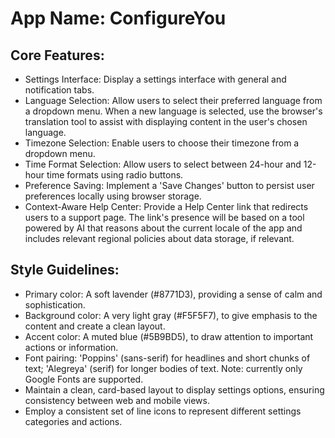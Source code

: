 # **App Name**: ConfigureYou

## Core Features:

- Settings Interface: Display a settings interface with general and notification tabs.
- Language Selection: Allow users to select their preferred language from a dropdown menu. When a new language is selected, use the browser's translation tool to assist with displaying content in the user's chosen language.
- Timezone Selection: Enable users to choose their timezone from a dropdown menu.
- Time Format Selection: Allow users to select between 24-hour and 12-hour time formats using radio buttons.
- Preference Saving: Implement a 'Save Changes' button to persist user preferences locally using browser storage.
- Context-Aware Help Center: Provide a Help Center link that redirects users to a support page. The link's presence will be based on a tool powered by AI that reasons about the current locale of the app and includes relevant regional policies about data storage, if relevant.

## Style Guidelines:

- Primary color: A soft lavender (#8771D3), providing a sense of calm and sophistication.
- Background color: A very light gray (#F5F5F7), to give emphasis to the content and create a clean layout.
- Accent color: A muted blue (#5B9BD5), to draw attention to important actions or information.
- Font pairing: 'Poppins' (sans-serif) for headlines and short chunks of text; 'Alegreya' (serif) for longer bodies of text. Note: currently only Google Fonts are supported.
- Maintain a clean, card-based layout to display settings options, ensuring consistency between web and mobile views.
- Employ a consistent set of line icons to represent different settings categories and actions.